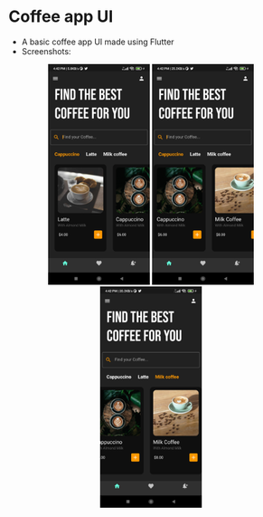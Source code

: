 # Coffee app UI 
* A basic coffee app UI made using Flutter
* Screenshots:
<p align = "center">
<img  width = 180 src = "./screenshots/one.jpg" >
<img  width = 180 src = "./screenshots/two.jpg" >
<img  width = 180 src = "./screenshots/three.jpg" >
</p>

